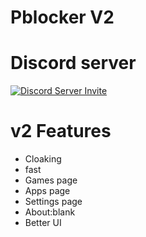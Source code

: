 # Pblocker V2



# Discord server 
<a href="https://discord.gg/GfQzxdtYhH" target="_blank">
    <img src="https://discord.com/api/guilds/1097381411947810896/widget.png" alt="Discord Server Invite">
</a>



# v2 Features
- Cloaking
- fast
- Games page
- Apps page
- Settings page
- About:blank
- Better UI
